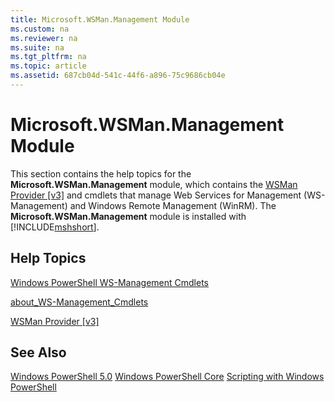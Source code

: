 ```yaml
---
title: Microsoft.WSMan.Management Module
ms.custom: na
ms.reviewer: na
ms.suite: na
ms.tgt_pltfrm: na
ms.topic: article
ms.assetid: 687cb04d-541c-44f6-a896-75c9686cb04e
---
```

# Microsoft.WSMan.Management Module
This section contains the help topics for the **Microsoft.WSMan.Management** module, which contains the [WSMan Provider [v3]](assetId:///4c3d8d36-4f7a-4211-996f-64110e4b2eb7) and cmdlets that manage Web Services for Management (WS\-Management) and Windows Remote Management (WinRM). The **Microsoft.WSMan.Management** module is installed with [!INCLUDE[mshshort](../Token/mshshort_md.md)].

## Help Topics
[Windows PowerShell WS-Management Cmdlets](http://go.microsoft.com/fwlink/?LinkID=245863)

[about_WS-Management_Cmdlets](assetId:///6ed3370a-ea10-45a5-9493-696aeace27ed)

[WSMan Provider [v3]](assetId:///4c3d8d36-4f7a-4211-996f-64110e4b2eb7)

## See Also
[Windows PowerShell 5.0](../Topic/Windows-PowerShell-5.0.md)
[Windows PowerShell Core](assetId:///4b75f1e4-f327-48f3-92ab-bf5435094d41)
[Scripting with Windows PowerShell](../Topic/Scripting-with-Windows-PowerShell.md)

